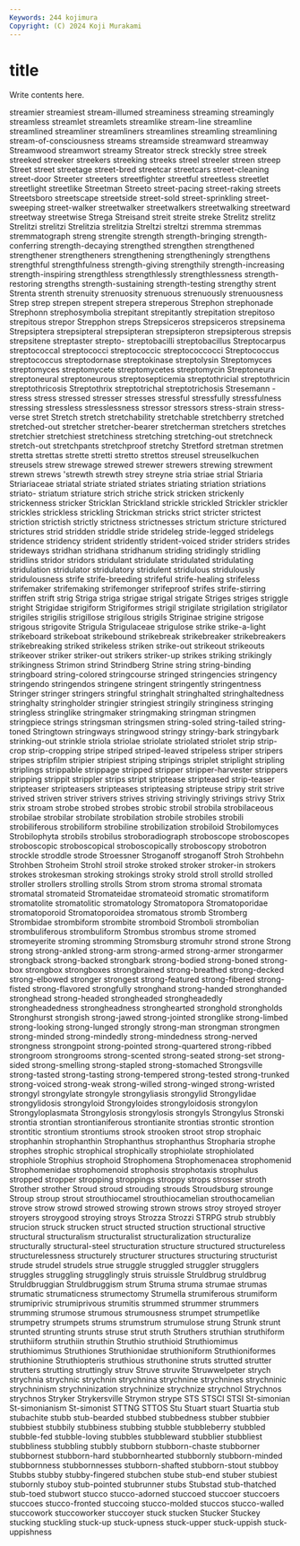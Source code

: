 ```yaml
---
Keywords: 244 kojimura
Copyright: (C) 2024 Koji Murakami
---
```


# title

Write contents here.



streamier streamiest stream-illumed streaminess streaming streamingly streamless streamlet streamlets
streamlike stream-line streamline streamlined streamliner streamliners streamlines streamling streamlining stream-of-consciousness
streams streamside streamward streamway Streamwood streamwort streamy Streator streck streckly
stree streek streeked streeker streekers streeking streeks streel streeler streen
streep Street street streetage street-bred streetcar streetcars street-cleaning street-door Streeter
streeters streetfighter streetful streetless streetlet streetlight streetlike Streetman Streeto street-pacing
street-raking streets Streetsboro streetscape streetside street-sold street-sprinkling street-sweeping street-walker streetwalker
streetwalkers streetwalking streetward streetway streetwise Strega Streisand streit streite streke
Strelitz strelitz Strelitzi strelitzi Strelitzia strelitzia Streltzi streltzi stremma stremmas
stremmatograph streng strengite strength strength-bringing strength-conferring strength-decaying strengthed strengthen strengthened
strengthener strengtheners strengthening strengtheningly strengthens strengthful strengthfulness strength-giving strengthily strength-increasing
strength-inspiring strengthless strengthlessly strengthlessness strength-restoring strengths strength-sustaining strength-testing strengthy strent
Strenta strenth strenuity strenuosity strenuous strenuously strenuousness Strep strep strepen
strepent strepera streperous Strephon strephonade Strephonn strephosymbolia strepitant strepitantly strepitation
strepitoso strepitous strepor Strepphon streps Strepsiceros strepsiceros strepsinema Strepsiptera strepsipteral
strepsipteran strepsipteron strepsipterous strepsis strepsitene streptaster strepto- streptobacilli streptobacillus Streptocarpus
streptococcal streptococci streptococcic streptococcocci Streptococcus streptococcus streptodornase streptokinase streptolysin Streptomyces
streptomyces streptomycete streptomycetes streptomycin Streptoneura streptoneural streptoneurous streptosepticemia streptothricial streptothricin
streptothricosis Streptothrix streptotrichal streptotrichosis Stresemann -stress stress stressed stresser stresses
stressful stressfully stressfulness stressing stressless stresslessness stressor stressors stress-strain stress-verse
stret Stretch stretch stretchability stretchable stretchberry stretched stretched-out stretcher stretcher-bearer
stretcherman stretchers stretches stretchier stretchiest stretchiness stretching stretching-out stretchneck stretch-out
stretchpants stretchproof stretchy Stretford stretman stretmen stretta strettas strette stretti
stretto strettos streusel streuselkuchen streusels strew strewage strewed strewer strewers
strewing strewment strewn strews 'strewth strewth strey streyne stria striae
strial Striaria Striariaceae striatal striate striated striates striating striation striations
striato- striatum striature strich striche strick stricken strickenly strickenness stricker
Stricklan Strickland strickle strickled Strickler strickler strickles strickless strickling Strickman
stricks strict stricter strictest striction strictish strictly strictness strictnesses strictum
stricture strictured strictures strid stridden striddle stride strideleg stride-legged stridelegs
stridence stridency strident stridently strident-voiced strider striders strides strideways stridhan
stridhana stridhanum striding stridingly stridling stridlins stridor stridors stridulant stridulate
stridulated stridulating stridulation stridulator stridulatory stridulent stridulous stridulously stridulousness strife
strife-breeding strifeful strife-healing strifeless strifemaker strifemaking strifemonger strifeproof strifes strife-stirring
striffen strift strig Striga striga strigae strigal strigate Striges striges
striggle stright Strigidae strigiform Strigiformes strigil strigilate strigilation strigilator strigiles
strigilis strigillose strigilous strigils Striginae strigine strigose strigous strigovite Strigula
Strigulaceae strigulose strike strike-a-light strikeboard strikeboat strikebound strikebreak strikebreaker strikebreakers
strikebreaking striked strikeless striken strike-out strikeout strikeouts strikeover striker striker-out
strikers striker-up strikes striking strikingly strikingness Strimon strind Strindberg Strine
string string-binding stringboard string-colored stringcourse stringed stringencies stringency stringendo stringendos
stringene stringent stringently stringentness Stringer stringer stringers stringful stringhalt stringhalted
stringhaltedness stringhalty stringholder stringier stringiest stringily stringiness stringing stringless stringlike
stringmaker stringmaking stringman stringmen stringpiece strings stringsman stringsmen string-soled string-tailed
string-toned Stringtown stringways stringwood stringy stringy-bark stringybark strinking-out strinkle striola
striolae striolate striolated striolet strip strip-crop strip-cropping stripe striped striped-leaved
stripeless striper stripers stripes stripfilm stripier stripiest striping stripings striplet
striplight stripling striplings strippable strippage stripped stripper stripper-harvester strippers stripping
strippit strippler strips stript striptease stripteased strip-teaser stripteaser stripteasers stripteases
stripteasing stripteuse stripy strit strive strived striven striver strivers strives
striving strivingly strivings strivy Strix strix stroam strobe strobed strobes
strobic strobil strobila strobilaceous strobilae strobilar strobilate strobilation strobile strobiles
strobili strobiliferous strobiliform strobiline strobilization strobiloid Strobilomyces Strobilophyta strobils strobilus
stroboradiograph stroboscope stroboscopes stroboscopic stroboscopical stroboscopically stroboscopy strobotron strockle stroddle
strode Stroessner Stroganoff stroganoff Stroh Strohbehn Strohben Stroheim Strohl stroil
stroke stroked stroker stroker-in strokers strokes strokesman stroking strokings stroky
strold stroll strolld strolled stroller strollers strolling strolls Strom strom
stroma stromal stromata stromatal stromateid Stromateidae stromateoid stromatic stromatiform stromatolite
stromatolitic stromatology Stromatopora Stromatoporidae stromatoporoid Stromatoporoidea stromatous stromb Stromberg Strombidae
strombiform strombite stromboid Stromboli strombolian strombuliferous strombuliform Strombus strombus strome
stromed stromeyerite stroming stromming Stromsburg stromuhr strond strone Strong strong
strong-ankled strong-arm strong-armed strong-armer strongarmer strongback strong-backed strongbark strong-bodied strong-boned
strong-box strongbox strongboxes strongbrained strong-breathed strong-decked strong-elbowed stronger strongest strong-featured
strong-fibered strong-fisted strong-flavored strongfully stronghand strong-handed stronghanded stronghead strong-headed strongheaded
strongheadedly strongheadedness strongheadness stronghearted stronghold strongholds Stronghurst strongish strong-jawed strong-jointed
stronglike strong-limbed strong-looking strong-lunged strongly strong-man strongman strongmen strong-minded strong-mindedly
strong-mindedness strong-nerved strongness strongpoint strong-pointed strong-quartered strong-ribbed strongroom strongrooms strong-scented
strong-seated strong-set strong-sided strong-smelling strong-stapled strong-stomached Strongsville strong-tasted strong-tasting strong-tempered
strong-tested strong-trunked strong-voiced strong-weak strong-willed strong-winged strong-wristed strongyl strongylate strongyle
strongyliasis strongylid Strongylidae strongylidosis strongyloid Strongyloides strongyloidosis strongylon Strongyloplasmata Strongylosis
strongylosis strongyls Strongylus Stronski strontia strontian strontianiferous strontianite strontias strontic
strontion strontitic strontium strontiums strook strooken stroot strop strophaic strophanhin
strophanthin Strophanthus strophanthus Stropharia strophe strophes strophic strophical strophically strophiolate
strophiolated strophiole Strophius strophoid Strophomena Strophomenacea strophomenid Strophomenidae strophomenoid strophosis
strophotaxis strophulus stropped stropper stropping stroppings stroppy strops strosser stroth
Strother strother Stroud stroud strouding strouds Stroudsburg strounge Stroup stroup
strout strouthiocamel strouthiocamelian strouthocamelian strove strow strowd strowed strowing strown
strows stroy stroyed stroyer stroyers stroygood stroying stroys Strozza Strozzi
STRPG strub strubbly strucion struck strucken struct structed struction structional
structive structural structuralism structuralist structuralization structuralize structurally structural-steel structuration structure
structured structureless structurelessness structurely structurer structures structuring structurist strude strudel
strudels strue struggle struggled struggler strugglers struggles struggling strugglingly struis
struissle Struldbrug struldbrug Struldbruggian Struldbruggism strum Struma struma strumae strumas
strumatic strumaticness strumectomy Strumella strumiferous strumiform strumiprivic strumiprivous strumitis strummed
strummer strummers strumming strumose strumous strumousness strumpet strumpetlike strumpetry strumpets
strums strumstrum strumulose strung Strunk strunt strunted strunting strunts struse
strut struth Struthers struthian struthiform struthiiform struthiin struthin Struthio struthioid
Struthiomimus struthiomimus Struthiones Struthionidae struthioniform Struthioniformes struthionine Struthiopteris struthious struthonine
struts strutted strutter strutters strutting struttingly struv Struve struvite Struwwelpeter
strych strychnia strychnic strychnin strychnina strychnine strychnines strychninic strychninism strychninization
strychninize strychnize strychnol Strychnos strychnos Stryker Strykersville Strymon strype STS
STSCI STSI St-simonian St-simonianism St-simonist STTNG STTOS Stu Stuart stuart
Stuartia stub stubachite stubb stub-bearded stubbed stubbedness stubber stubbier stubbiest
stubbily stubbiness stubbing stubble stubbleberry stubbled stubble-fed stubble-loving stubbles stubbleward
stubblier stubbliest stubbliness stubbling stubbly stubborn stubborn-chaste stubborner stubbornest stubborn-hard
stubbornhearted stubbornly stubborn-minded stubbornness stubbornnesses stubborn-shafted stubborn-stout stubboy Stubbs stubby
stubby-fingered stubchen stube stub-end stuber stubiest stubornly stuboy stub-pointed stubrunner
stubs Stubstad stub-thatched stub-toed stubwort stucco stucco-adorned stuccoed stuccoer stuccoers
stuccoes stucco-fronted stuccoing stucco-molded stuccos stucco-walled stuccowork stuccoworker stuccoyer stuck
stucken Stucker Stuckey stucking stuckling stuck-up stuck-upness stuck-upper stuck-uppish stuck-uppishness
